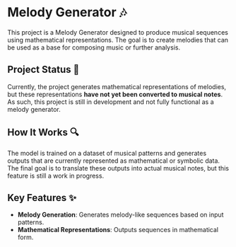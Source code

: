 # Melody Generator 🎶

This project is a Melody Generator designed to produce musical sequences using mathematical representations. The goal is to create melodies that can be used as a base for composing music or further analysis.

## Project Status 🚧
Currently, the project generates mathematical representations of melodies, but these representations **have not yet been converted to musical notes**. As such, this project is still in development and not fully functional as a melody generator.

## How It Works 🔍
The model is trained on a dataset of musical patterns and generates outputs that are currently represented as mathematical or symbolic data. The final goal is to translate these outputs into actual musical notes, but this feature is still a work in progress.

## Key Features ✨
- **Melody Generation**: Generates melody-like sequences based on input patterns.
- **Mathematical Representations**: Outputs sequences in mathematical form.

